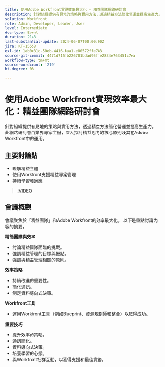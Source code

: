 ```yaml
---
title: 使用Adobe Workfront實現效率最大化 — 精益團隊網路研討會
description: 針對組織提供有見地的策略與實用方法，透過精益方法簡化營運並提高生產力。 由業界專家主持的網路研討會，深入探討精益思考的核心原則及其在Adobe Workfront中的運用。關鍵討論點 — 瞭解精益主體​使用Workfront支援精益專案管理持續學習和適應
solution: Workfront
role: Admin, Developer, Leader, User
level: Intermediate
doc-type: Event
duration: 2148
last-substantial-update: 2024-06-07T00:00:00Z
jira: KT-15558
exl-id: 1ab0e81c-50eb-4416-baa1-e80572ffe783
source-git-commit: 4471d715fb226701bdad95ffe2834e763451c7ea
workflow-type: tm+mt
source-wordcount: '219'
ht-degree: 0%

---
```


# 使用Adobe Workfront實現效率最大化：精益團隊網路研討會

針對組織提供有見地的策略與實用方法，透過精益方法簡化營運並提高生產力。 此網路研討會由業界專家主辦，深入探討精益思考的核心原則及其在Adobe Workfront中的運用。

## 主要討論點

* 瞭解精益主體
* 使用Workfront支援精益專案管理
* 持續學習和適應

>[!VIDEO](https://video.tv.adobe.com/v/3429287/?learn=on)

## 會議概觀

會議聚焦於「精益團隊」和Adobe Workfront的效率最大化。 以下是重點討論內容的摘要，

**精簡團隊與效率**

* 討論精益團隊面臨的挑戰。
* 強調精益管理的目標與優點。
* 強調與精益管理相關的原則。

**效率策略**

* 持續改進的重要性。
* 簡化通訊。
* 制定資料導向式決策。

**Workfront工具**

* 運用Workfront工具（例如Blueprint、資源規劃師和整合）以取得成功。

**重要技巧**

* 提升效率的策略。
* 通訊簡化。
* 資料導向式決策。
* 培養學習的心態。
* 與Workfront社群互動，以獲得支援和最佳實務。